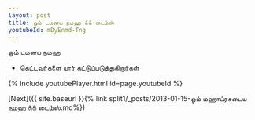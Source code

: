```yaml
---
layout: post
title: ஓம் டமனய நமஹ ௧௧ டைம்ஸ்
youtubeId: mDyEnmd-Tng
---
```

 
 
 ஓம் டமனய நமஹ  
 
 -  கெட்டவர்களை யார் கட்டுப்படுத்துகிறார்கள் 
 
  
 
  
 
 
 
 
 
 


{% include youtubePlayer.html id=page.youtubeId %}
 
[Next]({{ site.baseurl }}{% link  split1/_posts/2013-01-15-ஓம் மஹாப்ரசடைய நமஹ ௧௧ டைம்ஸ்.md%})
 

